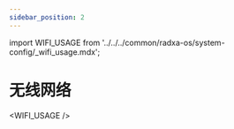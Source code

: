 ```yaml
---
sidebar_position: 2
---
```


import WIFI_USAGE from '../../../common/radxa-os/system-config/\_wifi_usage.mdx';

# 无线网络

<WIFI_USAGE />
